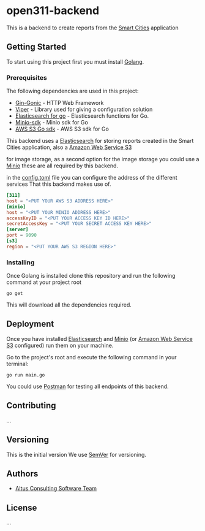 # open311-backend

This is a backend to create reports from the [Smart Cities](https://github.com/AltusConsulting/smart-cities) application

## Getting Started

To start using this project first you must install [Golang](https://golang.org/dl/). 


### Prerequisites

The following dependencies are used in this project:

* [Gin-Gonic](https://github.com/gin-gonic/gin) - HTTP Web Framework 
* [Viper](https://github.com/spf13/viper) - Library used for giving a configuration solution
* [Elasticsearch for go](https://github.com/olivere/elastic) - Elasticsearch functions for Go.
* [Minio-sdk](https://docs.minio.io/docs/golang-client-quickstart-guide) - Minio sdk for Go
* [AWS S3 Go sdk](https://docs.aws.amazon.com/sdk-for-go/v1/developer-guide/welcome.html) - AWS S3 sdk for Go

This backend uses a [Elasticsearch](https://www.elastic.co/) for storing reports created in the Smart Cities application, also a [Amazon Web Service S3](https://aws.amazon.com/es/s3/)

for image storage, as a second option for the image storage you could use a [Minio](https://www.minio.io/) these are all required by this backend.

in the [config.toml](config.toml) file you can configure the address of the different services That this backend makes use of.
```toml
[311]
host = "<PUT YOUR AWS S3 ADDRESS HERE>"
[minio]
host = "<PUT YOUR MINIO ADDRESS HERE>"
accessKeyID = "<PUT YOUR ACCESS KEY ID HERE>"
secretAccessKey = "<PUT YOUR SECRET ACCESS KEY HERE>"
[server]
port = 9090
[s3]
region = "<PUT YOUR AWS S3 REGION HERE>"
```


### Installing

Once Golang is installed clone this repository and run the following command at your project root
```
go get
```
This will download all the dependencies required. 


## Deployment

Once you have installed [Elasticsearch](https://www.elastic.co/downloads/elasticsearch) and [Minio](https://www.minio.io/downloads/#minio-server) (or [Amazon Web Service S3](https://aws.amazon.com/es/s3/) configured) run them on your machine.

Go to the project's root and execute the following command in your terminal:

```
go run main.go
```

You could use [Postman](https://www.getpostman.com/postman) for testing all endpoints of this backend.

## Contributing

...

## Versioning

This is the initial version We use [SemVer](http://semver.org/) for versioning.

## Authors

* [Altus Consulting Software Team](https://github.com/AltusConsulting)

## License

...
